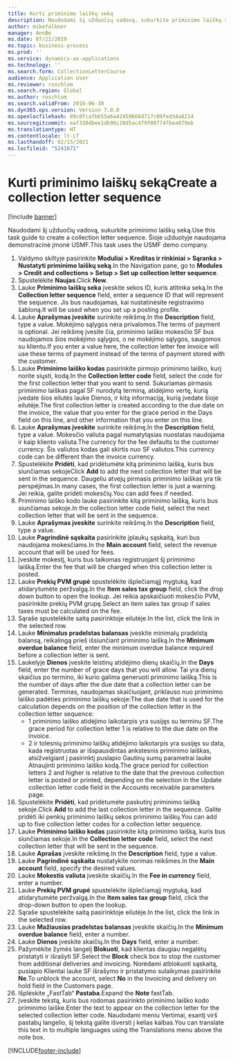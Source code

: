 ```yaml
---
title: Kurti priminimo laiškų seką
description: Naudodami šį užduočių vadovą, sukurkite priminimo laiškų seką.
author: mikefalkner
manager: AnnBe
ms.date: 07/22/2019
ms.topic: business-process
ms.prod: ''
ms.service: dynamics-ax-applications
ms.technology: ''
ms.search.form: CollectionLetterCourse
audience: Application User
ms.reviewer: roschlom
ms.search.region: Global
ms.author: roschlom
ms.search.validFrom: 2016-06-30
ms.dyn365.ops.version: Version 7.0.0
ms.openlocfilehash: 89c8fcafbb55a6a42459666d717c09fed34a8214
ms.sourcegitcommit: eaf330dbee1db96c20d5ac479f007747bea079eb
ms.translationtype: HT
ms.contentlocale: lt-LT
ms.lasthandoff: 02/15/2021
ms.locfileid: "5241671"
---
```

# <a name="create-a-collection-letter-sequence"></a><span data-ttu-id="cd2f7-103">Kurti priminimo laiškų seką</span><span class="sxs-lookup"><span data-stu-id="cd2f7-103">Create a collection letter sequence</span></span>

[!include [banner](../../includes/banner.md)]

<span data-ttu-id="cd2f7-104">Naudodami šį užduočių vadovą, sukurkite priminimo laiškų seką.</span><span class="sxs-lookup"><span data-stu-id="cd2f7-104">Use this task guide to create a collection letter sequence.</span></span> <span data-ttu-id="cd2f7-105">Šioje užduotyje naudojama demonstracinė įmonė USMF.</span><span class="sxs-lookup"><span data-stu-id="cd2f7-105">This task uses the USMF demo company.</span></span>

1. <span data-ttu-id="cd2f7-106">Valdymo skiltyje pasirinkite **Moduliai > Kreditas ir rinkiniai > Sąranka > Nustatyti priminimo laiškų seką**.</span><span class="sxs-lookup"><span data-stu-id="cd2f7-106">In the Navigation pane, go to **Modules > Credit and collections > Setup > Set up collection letter sequence**.</span></span>
2. <span data-ttu-id="cd2f7-107">Spustelėkite **Naujas**.</span><span class="sxs-lookup"><span data-stu-id="cd2f7-107">Click **New**.</span></span>
3. <span data-ttu-id="cd2f7-108">Lauke **Priminimo laiškų seka** įveskite sekos ID, kuris atitinka seką.</span><span class="sxs-lookup"><span data-stu-id="cd2f7-108">In the **Collection letter sequence** field, enter a sequence ID that will represent the sequence.</span></span> <span data-ttu-id="cd2f7-109">Jis bus naudojamas, kai nustatinėsite registravimo šabloną.</span><span class="sxs-lookup"><span data-stu-id="cd2f7-109">It will be used when you set up a posting profile.</span></span>
4. <span data-ttu-id="cd2f7-110">Lauke **Aprašymas įveskite** surinkite reikšmę.</span><span class="sxs-lookup"><span data-stu-id="cd2f7-110">In the **Description** field, type a value.</span></span>  <span data-ttu-id="cd2f7-111">Mokėjimo sąlygos nėra privalomos.</span><span class="sxs-lookup"><span data-stu-id="cd2f7-111">The terms of payment is optional.</span></span> <span data-ttu-id="cd2f7-112">Jei reikšmę įvesite čia, priminimo laiško mokesčio SF bus naudojamos šios mokėjimo sąlygos, o ne mokėjimo sąlygos, saugomos su klientu.</span><span class="sxs-lookup"><span data-stu-id="cd2f7-112">If you enter a value here, the collection letter fee invoice will use these terms of payment instead of the terms of payment stored with the customer.</span></span>  
5. <span data-ttu-id="cd2f7-113">Lauke **Priminimo laiško kodas** pasirinkite pirmojo priminimo laiško, kurį norite siųsti, kodą.</span><span class="sxs-lookup"><span data-stu-id="cd2f7-113">In the **Collection letter code** field, select the code for the first collection letter that you want to send.</span></span> <span data-ttu-id="cd2f7-114">Sukuriamas pirmasis priminimo laiškas pagal SF nurodytą terminą, atidėjimo vertę, kurią įvedate šios eilutės lauke Dienos, ir kitą informaciją, kurią įvedate šioje eilutėje.</span><span class="sxs-lookup"><span data-stu-id="cd2f7-114">The first collection letter is created according to the due date on the invoice, the value that you enter for the grace period in the Days field on this line, and other information that you enter on this line.</span></span>  
6. <span data-ttu-id="cd2f7-115">Lauke **Aprašymas įveskite** surinkite reikšmę.</span><span class="sxs-lookup"><span data-stu-id="cd2f7-115">In the **Description** field, type a value.</span></span> <span data-ttu-id="cd2f7-116">Mokesčio valiuta pagal numatytąsias nuostatas naudojama ir kaip kliento valiuta.</span><span class="sxs-lookup"><span data-stu-id="cd2f7-116">The currency for the fee defaults to the customer currency.</span></span> <span data-ttu-id="cd2f7-117">Šis valiutos kodas gali skirtis nuo SF valiutos.</span><span class="sxs-lookup"><span data-stu-id="cd2f7-117">This currency code can be different than the invoice currency.</span></span>  
7. <span data-ttu-id="cd2f7-118">Spustelėkite **Pridėti**, kad pridėtumėte kitą priminimo laišką, kuris bus siunčiamas sekoje</span><span class="sxs-lookup"><span data-stu-id="cd2f7-118">Click **Add** to add the next collection letter that will be sent in the sequence.</span></span> <span data-ttu-id="cd2f7-119">Daugeliu atvejų pirmasis priminimo laiškas yra tik perspėjimas.</span><span class="sxs-lookup"><span data-stu-id="cd2f7-119">In many cases, the first collection letter is just a warning.</span></span> <span data-ttu-id="cd2f7-120">Jei reikia, galite pridėti mokesčių.</span><span class="sxs-lookup"><span data-stu-id="cd2f7-120">You can add fees if needed.</span></span>  
8. <span data-ttu-id="cd2f7-121">Priminimo laiško kodo lauke pasirinkite kitą priminimo laišką, kuris bus siunčiamas sekoje.</span><span class="sxs-lookup"><span data-stu-id="cd2f7-121">In the collection letter code field, select the next collection letter that will be sent in the sequence.</span></span>
9. <span data-ttu-id="cd2f7-122">Lauke **Aprašymas įveskite** surinkite reikšmę.</span><span class="sxs-lookup"><span data-stu-id="cd2f7-122">In the **Description** field, type a value.</span></span>
10. <span data-ttu-id="cd2f7-123">Lauke **Pagrindinė sąskaita** pasirinkite įplaukų sąskaitą, kuri bus naudojama mokesčiams.</span><span class="sxs-lookup"><span data-stu-id="cd2f7-123">In the **Main account** field, select the revenue account that will be used for fees.</span></span>
11. <span data-ttu-id="cd2f7-124">Įveskite mokestį, kuris bus taikomas registruojant šį priminimo laišką.</span><span class="sxs-lookup"><span data-stu-id="cd2f7-124">Enter the fee that will be charged when this collection letter is posted.</span></span>
12. <span data-ttu-id="cd2f7-125">Lauke **Prekių PVM grupė** spustelėkite išplečiamąjį mygtuką, kad atidarytumėte peržvalgą.</span><span class="sxs-lookup"><span data-stu-id="cd2f7-125">In the **Item sales tax group** field, click the drop down button to open the lookup.</span></span> <span data-ttu-id="cd2f7-126">Jei reikia apskaičiuoti mokesčio PVM, pasirinkite prekių PVM grupę.</span><span class="sxs-lookup"><span data-stu-id="cd2f7-126">Select an item sales tax group if sales taxes must be calculated on the fee.</span></span>  
13. <span data-ttu-id="cd2f7-127">Sąraše spustelėkite saitą pasirinktoje eilutėje.</span><span class="sxs-lookup"><span data-stu-id="cd2f7-127">In the list, click the link in the selected row.</span></span>
14. <span data-ttu-id="cd2f7-128">Lauke **Minimalus pradelstas balansas** įveskite minimalų pradelstą balansą, reikalingą prieš išsiunčiant priminimo laišką.</span><span class="sxs-lookup"><span data-stu-id="cd2f7-128">In the **Minimum overdue balance** field, enter the minimum overdue balance required before a collection letter is sent.</span></span>
15. <span data-ttu-id="cd2f7-129">Laukelyje **Dienos** įveskite leistinų atidėjimo dienų skaičių.</span><span class="sxs-lookup"><span data-stu-id="cd2f7-129">In the **Days** field, enter the number of grace days that you will allow.</span></span> <span data-ttu-id="cd2f7-130">Tai yra dienų skaičius po termino, iki kurio galima generuoti priminimo laišką.</span><span class="sxs-lookup"><span data-stu-id="cd2f7-130">This is the number of days after the due date that a collection letter can be generated.</span></span> <span data-ttu-id="cd2f7-131">Terminas, naudojamas skaičiuojant, priklauso nuo priminimo laiško padėties priminimo laiškų sekoje:</span><span class="sxs-lookup"><span data-stu-id="cd2f7-131">The due date that is used for the calculation depends on the position of the collection letter in the collection letter sequence:</span></span>
    - <span data-ttu-id="cd2f7-132">1 priminimo laiško atidėjimo laikotarpis yra susijęs su terminu SF.</span><span class="sxs-lookup"><span data-stu-id="cd2f7-132">The grace period for collection letter 1 is relative to the due date on the invoice.</span></span>
    - <span data-ttu-id="cd2f7-133">2 ir tolesnių priminimo laiškų atidėjimo laikotarpis yra susijęs su data, kada registruotas ar išspausdintas ankstesnis priminimo laiškas, atsižvelgiant į pasirinktį puslapio Gautinų sumų parametrai lauke Atnaujinti priminimo laiško kodą.</span><span class="sxs-lookup"><span data-stu-id="cd2f7-133">The grace period for collection letters 2 and higher is relative to the date that the previous collection letter is posted or printed, depending on the selection in the Update collection letter code field in the Accounts receivable parameters page.</span></span>  
16. <span data-ttu-id="cd2f7-134">Spustelėkite **Pridėti**, kad pridėtumėte paskutinį priminimo laišką sekoje.</span><span class="sxs-lookup"><span data-stu-id="cd2f7-134">Click **Add** to add the last collection letter in the sequence.</span></span> <span data-ttu-id="cd2f7-135">Galite pridėti iki penkių priminimo laiškų sekos priminimo laiškų.</span><span class="sxs-lookup"><span data-stu-id="cd2f7-135">You can add up to five collection letter codes for a collection letter sequence.</span></span>  
17. <span data-ttu-id="cd2f7-136">Lauke **Priminimo laiško kodas** pasirinkite kitą priminimo laišką, kuris bus siunčiamas sekoje.</span><span class="sxs-lookup"><span data-stu-id="cd2f7-136">In the **Collection letter code** field, select the next collection letter that will be sent in the sequence.</span></span>
18. <span data-ttu-id="cd2f7-137">Lauke **Aprašas** įveskite reikšmę.</span><span class="sxs-lookup"><span data-stu-id="cd2f7-137">In the **Description** field, type a value.</span></span>
19. <span data-ttu-id="cd2f7-138">Lauke **Pagrindinė sąskaita** nustatykite norimas reikšmes.</span><span class="sxs-lookup"><span data-stu-id="cd2f7-138">In the **Main account** field, specify the desired values.</span></span>
20. <span data-ttu-id="cd2f7-139">Lauke **Mokestis valiuta** įveskite skaičių.</span><span class="sxs-lookup"><span data-stu-id="cd2f7-139">In the **Fee in currency** field, enter a number.</span></span>
21. <span data-ttu-id="cd2f7-140">Lauke **Prekių PVM grupė** spustelėkite išplečiamąjį mygtuką, kad atidarytumėte peržvalgą.</span><span class="sxs-lookup"><span data-stu-id="cd2f7-140">In the **Item sales tax group** field, click the drop-down button to open the lookup.</span></span>
22. <span data-ttu-id="cd2f7-141">Sąraše spustelėkite saitą pasirinktoje eilutėje.</span><span class="sxs-lookup"><span data-stu-id="cd2f7-141">In the list, click the link in the selected row.</span></span>
23. <span data-ttu-id="cd2f7-142">Lauke **Mažiausias pradelstas balansas** įveskite skaičių.</span><span class="sxs-lookup"><span data-stu-id="cd2f7-142">In the **Minimum overdue balance** field, enter a number.</span></span>
24. <span data-ttu-id="cd2f7-143">Lauke **Dienos** įveskite skaičių.</span><span class="sxs-lookup"><span data-stu-id="cd2f7-143">In the **Days** field, enter a number.</span></span>
25. <span data-ttu-id="cd2f7-144">Pažymėkite žymės langelį **Blokuoti**, kad klientas daugiau negalėtų pristatyti ir išrašyti SF.</span><span class="sxs-lookup"><span data-stu-id="cd2f7-144">Select the **Block** check box to stop the customer from additional deliveries and invoicing.</span></span> <span data-ttu-id="cd2f7-145">Norėdami atblokuoti sąskaitą, puslapio Klientai lauke SF išrašymo ir pristatymo sulaikymas pasirinkite **Ne**.</span><span class="sxs-lookup"><span data-stu-id="cd2f7-145">To unblock the account, select **No** in the Invoicing and delivery on hold field in the Customers page.</span></span>  
26. <span data-ttu-id="cd2f7-146">Išplėskite „FastTab“ **Pastaba**.</span><span class="sxs-lookup"><span data-stu-id="cd2f7-146">Expand the **Note** fastTab.</span></span>
27. <span data-ttu-id="cd2f7-147">Įveskite tekstą, kuris bus rodomas pasirinkto priminimo laiško kodo priminimo laiške.</span><span class="sxs-lookup"><span data-stu-id="cd2f7-147">Enter the text to appear on the collection letter for the selected collection letter code.</span></span> <span data-ttu-id="cd2f7-148">Naudodami meniu Vertimai, esantį virš pastabų langelio, šį tekstą galite išversti į kelias kalbas.</span><span class="sxs-lookup"><span data-stu-id="cd2f7-148">You can translate this text in to multiple languages using the Translations menu above the note box.</span></span>  



[!INCLUDE[footer-include](../../../includes/footer-banner.md)]